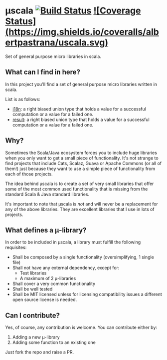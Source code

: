 # μscala  [![Build Status](https://img.shields.io/travis/albertpastrana/uscala/master.svg)](https://travis-ci.org/albertpastrana/uscala) [![Coverage Status] (https://img.shields.io/coveralls/albertpastrana/uscala.svg)](https://coveralls.io/github/albertpastrana/uscala?branch=master)

Set of general purpose micro libraries in scala.

## What can I find in here?

In this project you'll find a set of general purpose micro libraries written
in scala.

List is as follows:

- [i18n](i18n/): a right biased union type that holds a value
  for a successful computation or a value for a failed one.
- [result](result/): a right biased union type that holds a value
  for a successful computation or a value for a failed one.

## Why?

Sometimes the Scala/Java ecosystem forces you to include huge libraries
when you only want to get a small piece of functionality. It's not strange
to find projects that include Cats, Scalaz, Guava or Apache Commons (or all
of them!) just because they want to use a simple piece of functionality from
each of those projects.

The idea behind μscala is to create a set of very small libraries that offer
some of the most common used functionality that is missing from the standard
Scala & Java standard libraries.

It's important to note that μscala is *not* and will never be a replacement
for any of the above libraries. They are excellent libraries that I use
in lots of projects.

## What defines a μ-library?

In order to be included in μscala, a library must fulfill the following
requisites:

- Shall be composed by a single functionality (oversimplifying, 1 single file)
- Shall not have any external dependency, except for:
  - Test libraries
  - A maximum of 2 μ-libraries
- Shall cover a very common functionality
- Shall be well tested
- Shall be MIT licensed unless for licensing compatibility issues a
  different open source license is needed.

## Can I contribute?

Yes, of course, any contribution is welcome. You can contribute either by:

1. Adding a new μ-library
2. Adding some function to an existing one

Just fork the repo and raise a PR.